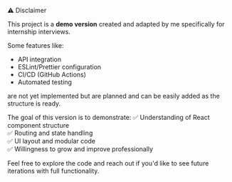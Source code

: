 ⚠️ Disclaimer

This project is a **demo version** created and adapted by me specifically for internship interviews.

Some features like:
- API integration
- ESLint/Prettier configuration
- CI/CD (GitHub Actions)
- Automated testing

are not yet implemented but are planned and can be easily added as the structure is ready.

The goal of this version is to demonstrate:
✅ Understanding of React component structure  
✅ Routing and state handling  
✅ UI layout and modular code  
✅ Willingness to grow and improve professionally

Feel free to explore the code and reach out if you'd like to see future iterations with full functionality.

